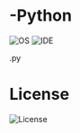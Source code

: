 # -Python
![OS](https://img.shields.io/badge/platform-linux--64%20%7C%20win--32%20%7C%20win--64-%23373737)   ![IDE](https://img.shields.io/badge/Python-v3.2.0-%23373737) 

.py

# License 
![License](https://img.shields.io/badge/license-MIT-%23373737)
